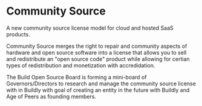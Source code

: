 # Community Source
A new community source license model for cloud and hosted SaaS products.  

Community Source merges the right to repair and community aspects of hardware and open source software into a license that allows you to sell and redistribute an "open source code" product while allowing for certian types of redistribution and monetization with accredidation.  

The Build Open Source Board is forming a mini-board of Governors/Directors to research and manage the community source license with in Buildly with goal of creating an entity in the future with Buildly and Age of Peers as founding members.
